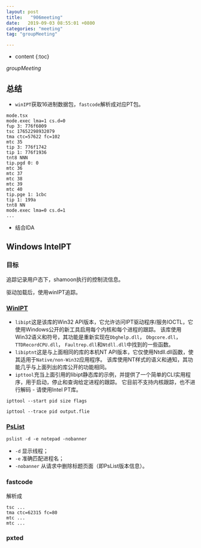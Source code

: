 ```yaml
---
layout: post
title:   "906meeting"
date:   2019-09-03 08:55:01 +0800
categories: "meeting"
tag: "groupMeeting"

---
```


* content
{:toc}






*groupMeeting*



## 总结

* `winIPT`获取16进制数据包，`fastcode`解析成对应PT包。

```plain
mode.tsx
mode.exec lma=1 cs.d=0
fup	3: 776f6009
tsc	17652298932079
tma	ctc=57622 fc=102
mtc	35
tip	3: 776f1742
tip	1: 776f1936
tnt8 NNN
tip.pgd	0: 0
mtc	36
mtc	37
mtc	38
mtc	39
mtc	40
tip.pge	1: 1cbc
tip	1: 199a
tnt8 NN
mode.exec lma=0 cs.d=1
...
```

* 结合IDA

## Windows IntelPT

### 目标

追踪记录用户态下，shamoon执行的控制流信息。

驱动加载后，使用winIPT追踪。

### [WinIPT](https://github.com/ionescu007/winipt)

* `libipt`这是该库的Win32 API版本，它允许访问IPT驱动程序/服务IOCTL，它使用Windows公开的新工具启用每个内核和每个进程的跟踪。 该库使用Win32语义和符号，其功能是重新实现在`Dbghelp.dll`， `Dbgcore.dll`， `TTDRecordCPU.dll`， `Faultrep.dll`和`Ntdll.dll`中找到的一些函数。
* `libiptnt`这是与上面相同的库的本机NT API版本，它仅使用Ntdll.dll函数，使其适用于`Native/non-Win32`应用程序。 该库使用NT样式的语义和通知，其功能几乎与上面列出的库公开的功能相同。
* `ipttool`充当上面引用的libipt静态库的示例，并提供了一个简单的CLI实用程序，用于启动，停止和查询给定进程的跟踪。 它目前不支持内核跟踪，也不进行解码 - 请使用Intel PT库。

`ipttool --start pid size flags`

`ipttool --trace pid output.flie`

### [PsList](https://blog.51cto.com/xjsunjie/1213095)

`pslist -d -e notepad -nobanner`

* `-d` 显示线程；
* `-e` 准确匹配进程名；
* `-nobanner` 从请求中删除标题页面（即PsList版本信息）。

### fastcode

解析成

```
tsc ...
tma ctc=62315 fc=80
mtc ...
mtc ...
```

### pxted

